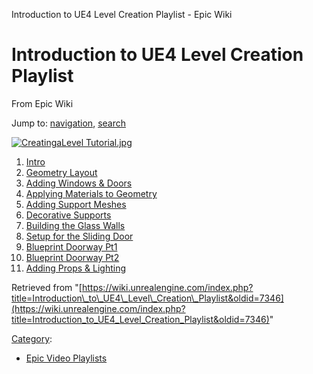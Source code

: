 Introduction to UE4 Level Creation Playlist - Epic Wiki             

Introduction to UE4 Level Creation Playlist
===========================================

From Epic Wiki

Jump to: [navigation](#mw-navigation), [search](#p-search)

[![CreatingaLevel Tutorial.jpg](https://d3ar1piqh1oeli.cloudfront.net/4/40/CreatingaLevel_Tutorial.jpg/400px-CreatingaLevel_Tutorial.jpg)](/File:CreatingaLevel_Tutorial.jpg)

1.  [Intro](/Introduction_to_UE4_Level_Creation_-_1_-_Intro "Introduction to UE4 Level Creation - 1 - Intro")
2.  [Geometry Layout](/Introduction_to_UE4_Level_Creation_-_2_-_Geometry_Layout "Introduction to UE4 Level Creation - 2 - Geometry Layout")
3.  [Adding Windows & Doors](/Introduction_to_UE4_Level_Creation_-_3_-_Adding_Windows_and_Doors "Introduction to UE4 Level Creation - 3 - Adding Windows and Doors")
4.  [Applying Materials to Geometry](/Introduction_to_UE4_Level_Creation_-_4_-_Applying_Materials_to_Geometry "Introduction to UE4 Level Creation - 4 - Applying Materials to Geometry")
5.  [Adding Support Meshes](/Introduction_to_UE4_Level_Creation_-_5_-_Adding_Support_Meshes "Introduction to UE4 Level Creation - 5 - Adding Support Meshes")
6.  [Decorative Supports](/Introduction_to_UE4_Level_Creation_-_6_-_Decorative_Supports "Introduction to UE4 Level Creation - 6 - Decorative Supports")
7.  [Building the Glass Walls](/Introduction_to_UE4_Level_Creation_-_7_-_Building_the_Glass_Walls "Introduction to UE4 Level Creation - 7 - Building the Glass Walls")
8.  [Setup for the Sliding Door](/Introduction_to_UE4_Level_Creation_-_8_-_Setup_for_the_Sliding_Door "Introduction to UE4 Level Creation - 8 - Setup for the Sliding Door")
9.  [Blueprint Doorway Pt1](/Introduction_to_UE4_Level_Creation_-_9_-_Blueprint_Doorway_Pt1 "Introduction to UE4 Level Creation - 9 - Blueprint Doorway Pt1")
10.  [Blueprint Doorway Pt2](/Introduction_to_UE4_Level_Creation_-_10_-_Blueprint_Doorway_Pt2 "Introduction to UE4 Level Creation - 10 - Blueprint Doorway Pt2")
11.  [Adding Props & Lighting](/Introduction_to_UE4_Level_Creation_-_11_-_Adding_Props_%26_Lighting "Introduction to UE4 Level Creation - 11 - Adding Props & Lighting")

Retrieved from "[https://wiki.unrealengine.com/index.php?title=Introduction\_to\_UE4\_Level\_Creation\_Playlist&oldid=7346](https://wiki.unrealengine.com/index.php?title=Introduction_to_UE4_Level_Creation_Playlist&oldid=7346)"

[Category](/Special:Categories "Special:Categories"):

*   [Epic Video Playlists](/Category:Epic_Video_Playlists "Category:Epic Video Playlists")